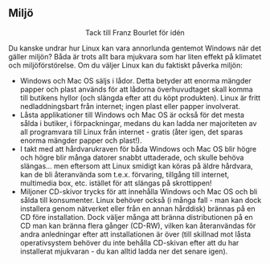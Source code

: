 

<div id="corps">

<h2>Miljö</h2>

<p align="center">Tack till Franz Bourlet för idén

Du kanske undrar hur Linux kan vara annorlunda gentemot Windows när det gäller 
miljön? Båda är trots allt bara mjukvara som har liten effekt på klimatet och 
miljöförstörelse. Om du väljer Linux kan du faktiskt påverka miljön:

<ul>

<li>Windows och Mac OS säljs i lådor. Detta betyder att enorma mängder papper och 
plast används för att lådorna överhuvudtaget skall komma till butikens hyllor (och 
slängda efter att du köpt produkten). Linux är fritt nedladdningsbart från internet; 
ingen plast eller papper involverat.</li>

<li>Låsta applikationer till Windows och Mac OS är också för det mesta sålda i butiker, i 
förpackningar, medans du kan ladda ner majoriteten av all programvara till Linux från 
internet - gratis (åter igen, det sparas enorma mängder papper och plast!).</li>

<li>I takt med att hårdvarukraven för båda Windows och Mac OS blir högre och högre blir 
många datorer snabbt uttaderade, och skulle behöva slängas... men eftersom att Linux 
smidigt kan köras på äldre hårdvara, kan de bli återanvända som t.e.x. förvaring, 
tillgång till internet, multimedia box, etc. istället för att slängas på skrottippen!</li>

<li>Miljoner CD-skivor trycks för att innehålla Windows och Mac OS och bli sålda 
till konsumenter. Linux behöver också (i många fall - man kan dock installera genom 
nätverket eller från en annan hårddisk) brännas på en CD före 
installation. Dock väljer många att bränna distributionen på en CD man kan bränna flera 
gånger (CD-RW), vilken kan återanvändas för andra anledningar efter att installationen är 
över (till skillnad mot låsta operativsystem behöver du inte behålla CD-skivan efter att 
du har installerat mjukvaran - du kan alltid ladda ner det senare igen).</li>

</ul>

</div>


